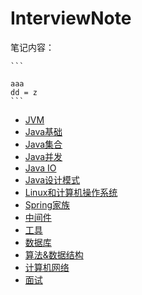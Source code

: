 # InterviewNote
笔记内容：

```
​```

aaa
dd = z
​```

```



- [JVM](https://github.com/orangehaswing/OrdinaryNote/tree/master/JVM)
- [Java基础](https://github.com/orangehaswing/OrdinaryNote/tree/master/Java%E5%9F%BA%E7%A1%80)
- [Java集合](https://github.com/orangehaswing/OrdinaryNote/tree/master/Java%E9%9B%86%E5%90%88)
- [Java并发](https://github.com/orangehaswing/OrdinaryNote/tree/master/Java%E5%B9%B6%E5%8F%91)
- [Java IO](https://github.com/orangehaswing/InterviewNote/tree/master/Java%20IO)
- [Java设计模式](https://github.com/orangehaswing/OrdinaryNote/tree/master/Java%E8%AE%BE%E8%AE%A1%E6%A8%A1%E5%BC%8F)
- [Linux和计算机操作系统](https://github.com/orangehaswing/OrdinaryNote/tree/master/Linux%E5%92%8C%E8%AE%A1%E7%AE%97%E6%9C%BA%E6%93%8D%E4%BD%9C%E7%B3%BB%E7%BB%9F)
- [Spring家族](https://github.com/orangehaswing/OrdinaryNote/tree/master/Spring%E5%AE%B6%E6%97%8F)
- [中间件](https://github.com/orangehaswing/InterviewNote/tree/master/%E4%B8%AD%E9%97%B4%E4%BB%B6)
- [工具](https://github.com/orangehaswing/OrdinaryNote/tree/master/%E5%B7%A5%E5%85%B7)
- [数据库](https://github.com/orangehaswing/OrdinaryNote/tree/master/%E6%95%B0%E6%8D%AE%E5%BA%93)
- [算法&数据结构](https://github.com/orangehaswing/OrdinaryNote/tree/master/%E7%AE%97%E6%B3%95%26%E6%95%B0%E6%8D%AE%E7%BB%93%E6%9E%84)
- [计算机网络](https://github.com/orangehaswing/OrdinaryNote/tree/master/%E8%AE%A1%E7%AE%97%E6%9C%BA%E7%BD%91%E7%BB%9C)
- [面试](https://github.com/orangehaswing/OrdinaryNote/tree/master/%E9%9D%A2%E8%AF%95)

